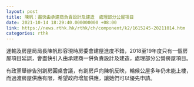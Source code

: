 ```yaml
---
layout: post
title: 陳帆：盡快由承建商負責設計及建造　處理部分公屋項目
date: 2021-10-14 18:29:40.000000000 +08:00
link: https://news.rthk.hk/rthk/ch/component/k2/1615245-20211014.htm
categories: rthk
---
```


運輸及房屋局局長陳帆形容現時房委會建屋進度不錯，2018至19年度只有一個房屋項目延誤，會盡快引入由承建商一併負責設計及建造，處理部分公營房屋項目。

有政黨舉辦告別劏房圓桌會議，有劏房戶向陳帆反映，輪候公屋多年仍未能上樓，而過渡房屋供應有限，希望政府增加供應，讓她們可以優先申請。
